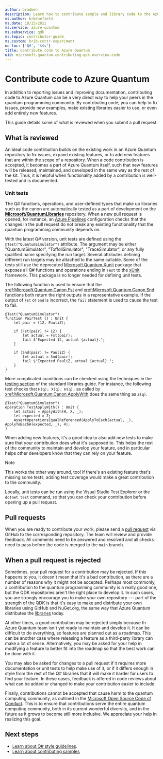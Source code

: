 ```yaml
---
author: bradben
description: Learn how to contribute sample and library code to the Azure Quantum documentation.
ms.author: brbenefield
ms.date: 10/25/2022
ms.service: azure-quantum
ms.subservice: qdk
ms.topic: contributor-guide
ms.custom: kr2b-contr-experiment
no-loc: ['Q#', '$$v']
title: Contribute code to Azure Quantum 
uid: microsoft.quantum.contributing-qdk.overview.code
---
```


# Contribute code to Azure Quantum

In addition to reporting issues and improving documentation, contributing code to Azure Quantum can be a very direct way to help your peers in the quantum programming community.
By contributing code, you can help to fix issues, provide new examples, make existing libraries easier to use, or even add entirely new features.

This guide details some of what is reviewed when you submit a pull request.

## What is reviewed

An ideal code contribution builds on the existing work in an Azure Quantum repository to fix issues, expand existing features, or to add new features that are within the scope of a repository.
When a code contribution is accepted, it becomes a part of Azure Quantum itself, such that new features will be released, maintained, and developed in the same way as the rest of the kit.
Thus, it is helpful when functionality added by a contribution is well-tested and is documented.

### Unit tests

The Q# functions, operations, and user-defined types that make up libraries such as the canon are automatically tested as a part of development on the [**Microsoft/QuantumLibraries**](https://github.com/Microsoft/QuantumLibraries/) repository.
When a new pull request is opened, for instance, an [Azure Pipelines](https://azure.microsoft.com/services/devops/pipelines/) configuration checks that the changes in the pull request do not break any existing functionality that the quantum programming community depends on.

With the latest Q# version, unit tests are defined using the `@Test("QuantumSimulator")` attribute. The argument may be either "QuantumSimulator", "ToffoliSimulator", "TraceSimulator", or any fully qualified name specifying the run target. Several attributes defining different run targets may be attached to the same callable. 
Some of the tests still use the deprecated [Microsoft.Quantum.Xunit](https://www.nuget.org/packages/Microsoft.Quantum.Xunit/) package that exposes all Q# functions and operations ending in `Test` to the [xUnit](https://xunit.net/) framework. This package is no longer needed for defining unit tests. 

The following function is used to ensure that the <xref:Microsoft.Quantum.Canon.Fst> and <xref:Microsoft.Quantum.Canon.Snd> functions both return the right outputs in a representative example.
If the output of `Fst` or `Snd` is incorrect, the `fail` statement is used to cause the test to fail.

```qsharp
@Test("QuantumSimulator")
function PairTest () : Unit {
    let pair = (12, PauliZ);

    if (Fst(pair) != 12) {
        let actual = Fst(pair);
        fail $"Expected 12, actual {actual}.";
    }

    if (Snd(pair) != PauliZ) {
        let actual = Snd(pair);
        fail $"Expected PauliZ, actual {actual}.";
    }
}
```

More complicated conditions can be checked using the techniques in the [testing section](xref:microsoft.quantum.libraries.overview.diagnostics) of the standard libraries guide.
For instance, the following test checks that `H(q); X(q); H(q);` as called by <xref:Microsoft.Quantum.Canon.ApplyWith> does the same thing as `Z(q)`.

```Q#
@Test("QuantumSimulator")
operation TestApplyWith() : Unit {
    let actual = ApplyWith(H, X, _);
    let expected = Z;
    AssertOperationsEqualReferenced(ApplyToEach(actual, _), ApplyToEachA(expected, _), 4);
}
```

When adding new features, it's a good idea to also add new tests to make sure that your contribution does what it's supposed to.
This helps the rest of the community to maintain and develop your feature, and in particular helps other developers know that they can rely on your feature.

> [!NOTE]
> This works the other way around, too!
> If there's an existing feature that's missing some tests, adding test coverage would make a great contribution to the community.

Locally, unit tests can be run using the Visual Studio Test Explorer or the `dotnet test` command, so that you can check your contribution before opening up a pull request.

<!-- TODO:
### Comments and Documentation ###

### Citations and References ### -->

## Pull requests

When you are ready to contribute your work, please send a [pull request](xref:microsoft.quantum.contributing-qdk.overview.pulls) via GitHub to the corresponding repository.
The team will review and provide feedback. All comments need to be answered and resolved and all checks need to pass before the code is merged to the `main` branch.

## When a pull request is rejected

Sometimes, your pull request for a contribution may be rejected.
If this happens to you, it doesn't mean that it's a bad contribution, as there are a number of reasons why it might not be accepted.
Perhaps most commonly, a contribution to the quantum programming community is a really good one, but the QDK repositories aren't the right place to develop it.
In such cases, you are strongly encourage you to make your own repository --- part of the strength of the QDK is that it's easy to make and distribute your own libraries using GitHub and NuGet.org, the same way that Azure Quantum distributes the [libraries](xref:microsoft.quantum.apiref-intro) today.

At other times, a good contribution may be rejected simply because th Azure Quantum team isn't yet ready to maintain and develop it.
It can be difficult to do everything, so features are planned out as a roadmap.
This can be another case where releasing a feature as a third-party library can make a lot of sense.
Alternatively, you may be asked for your help in modifying a feature to better fit into the roadmap so that the best work can be done with it.

You may also be asked for changes to a pull request if it requires more documentation or unit tests to help make use of it, or if it differs enough in style from the rest of the Q# libraries that it will make it harder for users to find your feature.
In these cases, feedback is offered in code reviews about what can be added or changed to make your contribution easier to include.

Finally, contributions cannot be accepted that cause harm to the quantum computing community, as outlined in the [Microsoft Open Source Code of Conduct](https://opensource.microsoft.com/codeofconduct/).
This is to ensure that contributions serve the entire quantum computing community, both in its current wonderful diversity, and in the future as it grows to become still more inclusive.
We appreciate your help in realizing this goal.

## Next steps

- [Learn about Q# style guidelines](xref:microsoft.quantum.contributing-qdk.overview.style).
- [Learn about contributing samples](xref:microsoft.quantum.contributing-qdk.overview.samples)